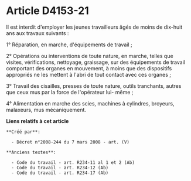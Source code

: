 # Article D4153-21

Il est interdit d'employer les jeunes travailleurs âgés de moins de dix-huit ans aux travaux suivants :

1° Réparation, en marche, d'équipements de travail ;

2° Opérations ou interventions de toute nature, en marche, telles que visites, vérifications, nettoyage, graissage, sur des
équipements de travail comportant des organes en mouvement, à moins que des dispositifs appropriés ne les mettent à l'abri de
tout contact avec ces organes ;

3° Travail des cisailles, presses de toute nature, outils tranchants, autres que ceux mus par la force de l'opérateur lui-
même ;

4° Alimentation en marche des scies, machines à cylindres, broyeurs, malaxeurs, mus mécaniquement.

**Liens relatifs à cet article**

	**Créé par**:

	  - Décret n°2008-244 du 7 mars 2008 - art. (V)

	**Anciens textes**:

	  - Code du travail - art. R234-11 al 1 et 2 (Ab)
	  - Code du travail - art. R234-12 (Ab)
	  - Code du travail - art. R234-17 (Ab)
